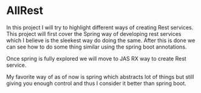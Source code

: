 # AllRest

In this project I will try to highlight different ways of creating Rest services.
This project will first cover the Spring way of developing rest services which I believe is the sleekest way do doing the same. 
After this is done we can see how to do some thing similar using the spring boot annotations.

Once spring is fully explored we will move to JAS RX way to create Rest service.

My favorite way of as of now is spring which abstracts lot of things but still giving you enough control and thus I consider it better than spring boot.

